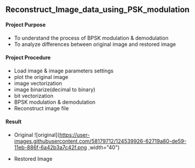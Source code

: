 ## Reconstruct_Image_data_using_PSK_modulation

#### Project Purpose
- To understand the process of BPSK modulation & demodulation
- To analyze differences between original image and restored image

#### Project Procedure
- Load image & image parameters settings
- plot the original image
- image vectorization
- image binarize(decimal to binary)
- bit vectorization
- BPSK modulation & demodulation
- Reconstruct image file

#### Result
- Original
![original](https://user-images.githubusercontent.com/58179712/124539926-62719a80-de59-11eb-886f-6a42b3a7c42f.png ,width="40")

- Restored Image
